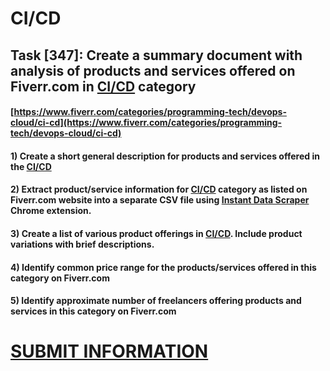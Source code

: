 # CI/CD
## Task [347]: Create a summary document with analysis of products and services offered on Fiverr.com in [CI/CD](https://www.fiverr.com/categories/programming-tech/devops-cloud/ci-cd) category
#### [https://www.fiverr.com/categories/programming-tech/devops-cloud/ci-cd](https://www.fiverr.com/categories/programming-tech/devops-cloud/ci-cd)
#### 1) Create a short general description for products and services offered in the [CI/CD](https://www.fiverr.com/categories/programming-tech/devops-cloud/ci-cd)
#### 2) Extract product/service information for [CI/CD](https://www.fiverr.com/categories/programming-tech/devops-cloud/ci-cd) category as listed on Fiverr.com website into a separate CSV file using [Instant Data Scraper](https://chrome.google.com/webstore/detail/instant-data-scraper/ofaokhiedipichpaobibbnahnkdoiiah) Chrome extension.
#### 3) Create a list of various product offerings in [CI/CD](https://www.fiverr.com/categories/programming-tech/devops-cloud/ci-cd). Include product variations with brief descriptions.
#### 4) Identify common price range for the products/services offered in this category on Fiverr.com
#### 5) Identify approximate number of freelancers offering products and services in this category on Fiverr.com

# [SUBMIT INFORMATION](https://forms.office.com/r/8AEKjkLxKG)
